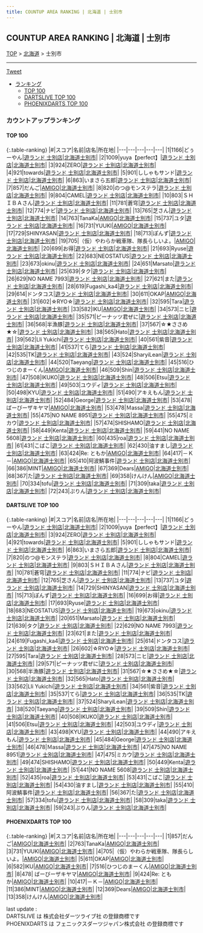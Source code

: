 ```yaml
---
title: COUNTUP AREA RANKING | 北海道 | 士別市
---
```

## COUNTUP AREA RANKING | 北海道 | 士別市

[TOP](/darts/rank/) > [北海道](/darts/rank/北海道/) > 士別市

___

<a href="https://twitter.com/share?ref_src=twsrc%5Etfw" data-text="COUNTUP AREA RANKING | 北海道士別市" class="twitter-share-button" data-hashtags="DARTSLIVE,PHOENIXDARTS,darts,ダーツ" data-show-count="false">Tweet</a>

* [ランキング](#カウントアップランキング)
    * [TOP 100](#top-100)
    * [DARTSLIVE TOP 100](#dartslive-top-100)
    * [PHOENIXDARTS TOP 100](#phoenixdarts-top-100)

### カウントアップランキング

#### TOP 100



{:.table-ranking}
|#|スコア|名前|店名|所在地|
|---|---|---|---|---|
|1|1166|<span class="rank-name-dl">どぅーやん</span>|<a href="https://search.dartslive.com/jp/shop/9c4f2c74adcce9d70d9b047a20a7ba1e">遊ランド 士別店</a>|<a href="/darts/rank/北海道/士別市">北海道士別市</a>|
|2|1009|<span class="rank-name-dl">yuya【perfect】</span>|<a href="https://search.dartslive.com/jp/shop/9c4f2c74adcce9d70d9b047a20a7ba1e">遊ランド 士別店</a>|<a href="/darts/rank/北海道/士別市">北海道士別市</a>|
|3|924|<span class="rank-name-dl">ZERO</span>|<a href="https://search.dartslive.com/jp/shop/9c4f2c74adcce9d70d9b047a20a7ba1e">遊ランド 士別店</a>|<a href="/darts/rank/北海道/士別市">北海道士別市</a>|
|4|921|<span class="rank-name-dl">towards</span>|<a href="https://search.dartslive.com/jp/shop/9c4f2c74adcce9d70d9b047a20a7ba1e">遊ランド 士別店</a>|<a href="/darts/rank/北海道/士別市">北海道士別市</a>|
|5|901|<span class="rank-name-dl">ししゃもサンド</span>|<a href="https://search.dartslive.com/jp/shop/9c4f2c74adcce9d70d9b047a20a7ba1e">遊ランド 士別店</a>|<a href="/darts/rank/北海道/士別市">北海道士別市</a>|
|6|863|<span class="rank-name-dl">いまさら五郎</span>|<a href="https://search.dartslive.com/jp/shop/9c4f2c74adcce9d70d9b047a20a7ba1e">遊ランド 士別店</a>|<a href="/darts/rank/北海道/士別市">北海道士別市</a>|
|7|857|<span class="rank-name-pd">だんご</span>|<a href="https://vs.phoenixdarts.com/jp/shop/shopDetailInfo/s_10404?s_seq=10404">AMIGO</a>|<a href="/darts/rank/北海道/士別市">北海道士別市</a>|
|8|820|<span class="rank-name-dl">のつ@モンステラ</span>|<a href="https://search.dartslive.com/jp/shop/9c4f2c74adcce9d70d9b047a20a7ba1e">遊ランド 士別店</a>|<a href="/darts/rank/北海道/士別市">北海道士別市</a>|
|9|804|<span class="rank-name-dl">CAMEL</span>|<a href="https://search.dartslive.com/jp/shop/9c4f2c74adcce9d70d9b047a20a7ba1e">遊ランド 士別店</a>|<a href="/darts/rank/北海道/士別市">北海道士別市</a>|
|10|803|<span class="rank-name-dl">ＳＨＩＢＡさん</span>|<a href="https://search.dartslive.com/jp/shop/9c4f2c74adcce9d70d9b047a20a7ba1e">遊ランド 士別店</a>|<a href="/darts/rank/北海道/士別市">北海道士別市</a>|
|11|781|<span class="rank-name-dl">蒼穹</span>|<a href="https://search.dartslive.com/jp/shop/9c4f2c74adcce9d70d9b047a20a7ba1e">遊ランド 士別店</a>|<a href="/darts/rank/北海道/士別市">北海道士別市</a>|
|12|774|<span class="rank-name-dl">ナビ</span>|<a href="https://search.dartslive.com/jp/shop/9c4f2c74adcce9d70d9b047a20a7ba1e">遊ランド 士別店</a>|<a href="/darts/rank/北海道/士別市">北海道士別市</a>|
|13|765|<span class="rank-name-dl">芝さん</span>|<a href="https://search.dartslive.com/jp/shop/9c4f2c74adcce9d70d9b047a20a7ba1e">遊ランド 士別店</a>|<a href="/darts/rank/北海道/士別市">北海道士別市</a>|
|14|763|<span class="rank-name-pd">TanaKa</span>|<a href="https://vs.phoenixdarts.com/jp/shop/shopDetailInfo/s_10404?s_seq=10404">AMIGO</a>|<a href="/darts/rank/北海道/士別市">北海道士別市</a>|
|15|737|<span class="rank-name-dl">ユタ</span>|<a href="https://search.dartslive.com/jp/shop/9c4f2c74adcce9d70d9b047a20a7ba1e">遊ランド 士別店</a>|<a href="/darts/rank/北海道/士別市">北海道士別市</a>|
|16|731|<span class="rank-name-pd">YUUKI</span>|<a href="https://vs.phoenixdarts.com/jp/shop/shopDetailInfo/s_10404?s_seq=10404">AMIGO</a>|<a href="/darts/rank/北海道/士別市">北海道士別市</a>|
|17|729|<span class="rank-name-dl">SHINYASAN</span>|<a href="https://search.dartslive.com/jp/shop/9c4f2c74adcce9d70d9b047a20a7ba1e">遊ランド 士別店</a>|<a href="/darts/rank/北海道/士別市">北海道士別市</a>|
|18|713|<span class="rank-name-dl">ぽんず</span>|<a href="https://search.dartslive.com/jp/shop/9c4f2c74adcce9d70d9b047a20a7ba1e">遊ランド 士別店</a>|<a href="/darts/rank/北海道/士別市">北海道士別市</a>|
|19|705|<span class="rank-name-pd">（仮）やわらか戦車隊、隊長らしいよ。</span>|<a href="https://vs.phoenixdarts.com/jp/shop/shopDetailInfo/s_10404?s_seq=10404">AMIGO</a>|<a href="/darts/rank/北海道/士別市">北海道士別市</a>|
|20|699|<span class="rank-name-dl">お得</span>|<a href="https://search.dartslive.com/jp/shop/9c4f2c74adcce9d70d9b047a20a7ba1e">遊ランド 士別店</a>|<a href="/darts/rank/北海道/士別市">北海道士別市</a>|
|21|693|<span class="rank-name-dl">Ryuse</span>|<a href="https://search.dartslive.com/jp/shop/9c4f2c74adcce9d70d9b047a20a7ba1e">遊ランド 士別店</a>|<a href="/darts/rank/北海道/士別市">北海道士別市</a>|
|22|683|<span class="rank-name-dl">NEOSTATUS</span>|<a href="https://search.dartslive.com/jp/shop/9c4f2c74adcce9d70d9b047a20a7ba1e">遊ランド 士別店</a>|<a href="/darts/rank/北海道/士別市">北海道士別市</a>|
|23|673|<span class="rank-name-dl">okinu</span>|<a href="https://search.dartslive.com/jp/shop/9c4f2c74adcce9d70d9b047a20a7ba1e">遊ランド 士別店</a>|<a href="/darts/rank/北海道/士別市">北海道士別市</a>|
|24|651|<span class="rank-name-dl">Marsato</span>|<a href="https://search.dartslive.com/jp/shop/9c4f2c74adcce9d70d9b047a20a7ba1e">遊ランド 士別店</a>|<a href="/darts/rank/北海道/士別市">北海道士別市</a>|
|25|639|<span class="rank-name-dl">タク</span>|<a href="https://search.dartslive.com/jp/shop/9c4f2c74adcce9d70d9b047a20a7ba1e">遊ランド 士別店</a>|<a href="/darts/rank/北海道/士別市">北海道士別市</a>|
|26|629|<span class="rank-name-dl">NO NAME 7993</span>|<a href="https://search.dartslive.com/jp/shop/9c4f2c74adcce9d70d9b047a20a7ba1e">遊ランド 士別店</a>|<a href="/darts/rank/北海道/士別市">北海道士別市</a>|
|27|621|<span class="rank-name-dl">また</span>|<a href="https://search.dartslive.com/jp/shop/9c4f2c74adcce9d70d9b047a20a7ba1e">遊ランド 士別店</a>|<a href="/darts/rank/北海道/士別市">北海道士別市</a>|
|28|619|<span class="rank-name-dl">Fugashi_ka4</span>|<a href="https://search.dartslive.com/jp/shop/9c4f2c74adcce9d70d9b047a20a7ba1e">遊ランド 士別店</a>|<a href="/darts/rank/北海道/士別市">北海道士別市</a>|
|29|614|<span class="rank-name-dl">ドンタコス</span>|<a href="https://search.dartslive.com/jp/shop/9c4f2c74adcce9d70d9b047a20a7ba1e">遊ランド 士別店</a>|<a href="/darts/rank/北海道/士別市">北海道士別市</a>|
|30|611|<span class="rank-name-pd">OKAP</span>|<a href="https://vs.phoenixdarts.com/jp/shop/shopDetailInfo/s_10404?s_seq=10404">AMIGO</a>|<a href="/darts/rank/北海道/士別市">北海道士別市</a>|
|31|602|<span class="rank-name-dl">☆RYO☆</span>|<a href="https://search.dartslive.com/jp/shop/9c4f2c74adcce9d70d9b047a20a7ba1e">遊ランド 士別店</a>|<a href="/darts/rank/北海道/士別市">北海道士別市</a>|
|32|595|<span class="rank-name-dl">Tara</span>|<a href="https://search.dartslive.com/jp/shop/9c4f2c74adcce9d70d9b047a20a7ba1e">遊ランド 士別店</a>|<a href="/darts/rank/北海道/士別市">北海道士別市</a>|
|33|582|<span class="rank-name-pd">IKU</span>|<a href="https://vs.phoenixdarts.com/jp/shop/shopDetailInfo/s_10404?s_seq=10404">AMIGO</a>|<a href="/darts/rank/北海道/士別市">北海道士別市</a>|
|34|573|<span class="rank-name-dl">ニヒ</span>|<a href="https://search.dartslive.com/jp/shop/9c4f2c74adcce9d70d9b047a20a7ba1e">遊ランド 士別店</a>|<a href="/darts/rank/北海道/士別市">北海道士別市</a>|
|35|571|<span class="rank-name-dl">ピーナッツ君ぜに</span>|<a href="https://search.dartslive.com/jp/shop/9c4f2c74adcce9d70d9b047a20a7ba1e">遊ランド 士別店</a>|<a href="/darts/rank/北海道/士別市">北海道士別市</a>|
|36|568|<span class="rank-name-dl">半漁豚</span>|<a href="https://search.dartslive.com/jp/shop/9c4f2c74adcce9d70d9b047a20a7ba1e">遊ランド 士別店</a>|<a href="/darts/rank/北海道/士別市">北海道士別市</a>|
|37|567|<span class="rank-name-dl">☆★ささめ★☆</span>|<a href="https://search.dartslive.com/jp/shop/9c4f2c74adcce9d70d9b047a20a7ba1e">遊ランド 士別店</a>|<a href="/darts/rank/北海道/士別市">北海道士別市</a>|
|38|565|<span class="rank-name-dl">Hato</span>|<a href="https://search.dartslive.com/jp/shop/9c4f2c74adcce9d70d9b047a20a7ba1e">遊ランド 士別店</a>|<a href="/darts/rank/北海道/士別市">北海道士別市</a>|
|39|562|<span class="rank-name-dl">Lli Yukichi</span>|<a href="https://search.dartslive.com/jp/shop/9c4f2c74adcce9d70d9b047a20a7ba1e">遊ランド 士別店</a>|<a href="/darts/rank/北海道/士別市">北海道士別市</a>|
|40|561|<span class="rank-name-dl">紫音</span>|<a href="https://search.dartslive.com/jp/shop/9c4f2c74adcce9d70d9b047a20a7ba1e">遊ランド 士別店</a>|<a href="/darts/rank/北海道/士別市">北海道士別市</a>|
|41|537|<span class="rank-name-dl">てら</span>|<a href="https://search.dartslive.com/jp/shop/9c4f2c74adcce9d70d9b047a20a7ba1e">遊ランド 士別店</a>|<a href="/darts/rank/北海道/士別市">北海道士別市</a>|
|42|535|<span class="rank-name-dl">TK</span>|<a href="https://search.dartslive.com/jp/shop/9c4f2c74adcce9d70d9b047a20a7ba1e">遊ランド 士別店</a>|<a href="/darts/rank/北海道/士別市">北海道士別市</a>|
|43|524|<span class="rank-name-dl">SharyiLean</span>|<a href="https://search.dartslive.com/jp/shop/9c4f2c74adcce9d70d9b047a20a7ba1e">遊ランド 士別店</a>|<a href="/darts/rank/北海道/士別市">北海道士別市</a>|
|44|520|<span class="rank-name-dl">Taeyang</span>|<a href="https://search.dartslive.com/jp/shop/9c4f2c74adcce9d70d9b047a20a7ba1e">遊ランド 士別店</a>|<a href="/darts/rank/北海道/士別市">北海道士別市</a>|
|45|516|<span class="rank-name-pd">ひつじのまーくん</span>|<a href="https://vs.phoenixdarts.com/jp/shop/shopDetailInfo/s_10404?s_seq=10404">AMIGO</a>|<a href="/darts/rank/北海道/士別市">北海道士別市</a>|
|46|509|<span class="rank-name-dl">Shin</span>|<a href="https://search.dartslive.com/jp/shop/9c4f2c74adcce9d70d9b047a20a7ba1e">遊ランド 士別店</a>|<a href="/darts/rank/北海道/士別市">北海道士別市</a>|
|47|508|<span class="rank-name-dl">IKUKO</span>|<a href="https://search.dartslive.com/jp/shop/9c4f2c74adcce9d70d9b047a20a7ba1e">遊ランド 士別店</a>|<a href="/darts/rank/北海道/士別市">北海道士別市</a>|
|48|506|<span class="rank-name-dl">Etsu</span>|<a href="https://search.dartslive.com/jp/shop/9c4f2c74adcce9d70d9b047a20a7ba1e">遊ランド 士別店</a>|<a href="/darts/rank/北海道/士別市">北海道士別市</a>|
|49|503|<span class="rank-name-dl">ユウディ</span>|<a href="https://search.dartslive.com/jp/shop/9c4f2c74adcce9d70d9b047a20a7ba1e">遊ランド 士別店</a>|<a href="/darts/rank/北海道/士別市">北海道士別市</a>|
|50|498|<span class="rank-name-dl">KYU</span>|<a href="https://search.dartslive.com/jp/shop/9c4f2c74adcce9d70d9b047a20a7ba1e">遊ランド 士別店</a>|<a href="/darts/rank/北海道/士別市">北海道士別市</a>|
|51|490|<span class="rank-name-dl">アキえもん</span>|<a href="https://search.dartslive.com/jp/shop/9c4f2c74adcce9d70d9b047a20a7ba1e">遊ランド 士別店</a>|<a href="/darts/rank/北海道/士別市">北海道士別市</a>|
|52|484|<span class="rank-name-dl">George</span>|<a href="https://search.dartslive.com/jp/shop/9c4f2c74adcce9d70d9b047a20a7ba1e">遊ランド 士別店</a>|<a href="/darts/rank/北海道/士別市">北海道士別市</a>|
|53|478|<span class="rank-name-pd"> ばーびーザキヤマ</span>|<a href="https://vs.phoenixdarts.com/jp/shop/shopDetailInfo/s_10404?s_seq=10404">AMIGO</a>|<a href="/darts/rank/北海道/士別市">北海道士別市</a>|
|53|478|<span class="rank-name-dl">Ｍassa</span>|<a href="https://search.dartslive.com/jp/shop/9c4f2c74adcce9d70d9b047a20a7ba1e">遊ランド 士別店</a>|<a href="/darts/rank/北海道/士別市">北海道士別市</a>|
|55|475|<span class="rank-name-dl">NO NAME 8951</span>|<a href="https://search.dartslive.com/jp/shop/9c4f2c74adcce9d70d9b047a20a7ba1e">遊ランド 士別店</a>|<a href="/darts/rank/北海道/士別市">北海道士別市</a>|
|55|475|<span class="rank-name-dl">ミカウ</span>|<a href="https://search.dartslive.com/jp/shop/9c4f2c74adcce9d70d9b047a20a7ba1e">遊ランド 士別店</a>|<a href="/darts/rank/北海道/士別市">北海道士別市</a>|
|57|474|<span class="rank-name-dl">SHISHAMO</span>|<a href="https://search.dartslive.com/jp/shop/9c4f2c74adcce9d70d9b047a20a7ba1e">遊ランド 士別店</a>|<a href="/darts/rank/北海道/士別市">北海道士別市</a>|
|58|449|<span class="rank-name-dl">Kenta</span>|<a href="https://search.dartslive.com/jp/shop/9c4f2c74adcce9d70d9b047a20a7ba1e">遊ランド 士別店</a>|<a href="/darts/rank/北海道/士別市">北海道士別市</a>|
|59|441|<span class="rank-name-dl">NO NAME 5608</span>|<a href="https://search.dartslive.com/jp/shop/9c4f2c74adcce9d70d9b047a20a7ba1e">遊ランド 士別店</a>|<a href="/darts/rank/北海道/士別市">北海道士別市</a>|
|60|435|<span class="rank-name-dl">roa</span>|<a href="https://search.dartslive.com/jp/shop/9c4f2c74adcce9d70d9b047a20a7ba1e">遊ランド 士別店</a>|<a href="/darts/rank/北海道/士別市">北海道士別市</a>|
|61|431|<span class="rank-name-dl">こばこ</span>|<a href="https://search.dartslive.com/jp/shop/9c4f2c74adcce9d70d9b047a20a7ba1e">遊ランド 士別店</a>|<a href="/darts/rank/北海道/士別市">北海道士別市</a>|
|62|430|<span class="rank-name-dl">油すまし</span>|<a href="https://search.dartslive.com/jp/shop/9c4f2c74adcce9d70d9b047a20a7ba1e">遊ランド 士別店</a>|<a href="/darts/rank/北海道/士別市">北海道士別市</a>|
|63|424|<span class="rank-name-pd">Re: ともか</span>|<a href="https://vs.phoenixdarts.com/jp/shop/shopDetailInfo/s_10404?s_seq=10404">AMIGO</a>|<a href="/darts/rank/北海道/士別市">北海道士別市</a>|
|64|417|<span class="rank-name-pd">－Ｋ－</span>|<a href="https://vs.phoenixdarts.com/jp/shop/shopDetailInfo/s_10404?s_seq=10404">AMIGO</a>|<a href="/darts/rank/北海道/士別市">北海道士別市</a>|
|65|410|<span class="rank-name-dl">阿波鯖事件</span>|<a href="https://search.dartslive.com/jp/shop/9c4f2c74adcce9d70d9b047a20a7ba1e">遊ランド 士別店</a>|<a href="/darts/rank/北海道/士別市">北海道士別市</a>|
|66|386|<span class="rank-name-pd">MINT</span>|<a href="https://vs.phoenixdarts.com/jp/shop/shopDetailInfo/s_10404?s_seq=10404">AMIGO</a>|<a href="/darts/rank/北海道/士別市">北海道士別市</a>|
|67|369|<span class="rank-name-pd">Dears</span>|<a href="https://vs.phoenixdarts.com/jp/shop/shopDetailInfo/s_10404?s_seq=10404">AMIGO</a>|<a href="/darts/rank/北海道/士別市">北海道士別市</a>|
|68|367|<span class="rank-name-dl">た</span>|<a href="https://search.dartslive.com/jp/shop/9c4f2c74adcce9d70d9b047a20a7ba1e">遊ランド 士別店</a>|<a href="/darts/rank/北海道/士別市">北海道士別市</a>|
|69|358|<span class="rank-name-pd">けんけん</span>|<a href="https://vs.phoenixdarts.com/jp/shop/shopDetailInfo/s_10404?s_seq=10404">AMIGO</a>|<a href="/darts/rank/北海道/士別市">北海道士別市</a>|
|70|334|<span class="rank-name-dl">tofu</span>|<a href="https://search.dartslive.com/jp/shop/9c4f2c74adcce9d70d9b047a20a7ba1e">遊ランド 士別店</a>|<a href="/darts/rank/北海道/士別市">北海道士別市</a>|
|71|309|<span class="rank-name-dl">taka</span>|<a href="https://search.dartslive.com/jp/shop/9c4f2c74adcce9d70d9b047a20a7ba1e">遊ランド 士別店</a>|<a href="/darts/rank/北海道/士別市">北海道士別市</a>|
|72|243|<span class="rank-name-dl">ぷりん</span>|<a href="https://search.dartslive.com/jp/shop/9c4f2c74adcce9d70d9b047a20a7ba1e">遊ランド 士別店</a>|<a href="/darts/rank/北海道/士別市">北海道士別市</a>|


#### DARTSLIVE TOP 100



{:.table-ranking}
|#|スコア|名前|店名|所在地|
|---|---|---|---|---|
|1|1166|<span class="rank-name-dl">どぅーやん</span>|<a href="https://search.dartslive.com/jp/shop/9c4f2c74adcce9d70d9b047a20a7ba1e">遊ランド 士別店</a>|<a href="/darts/rank/北海道/士別市">北海道士別市</a>|
|2|1009|<span class="rank-name-dl">yuya【perfect】</span>|<a href="https://search.dartslive.com/jp/shop/9c4f2c74adcce9d70d9b047a20a7ba1e">遊ランド 士別店</a>|<a href="/darts/rank/北海道/士別市">北海道士別市</a>|
|3|924|<span class="rank-name-dl">ZERO</span>|<a href="https://search.dartslive.com/jp/shop/9c4f2c74adcce9d70d9b047a20a7ba1e">遊ランド 士別店</a>|<a href="/darts/rank/北海道/士別市">北海道士別市</a>|
|4|921|<span class="rank-name-dl">towards</span>|<a href="https://search.dartslive.com/jp/shop/9c4f2c74adcce9d70d9b047a20a7ba1e">遊ランド 士別店</a>|<a href="/darts/rank/北海道/士別市">北海道士別市</a>|
|5|901|<span class="rank-name-dl">ししゃもサンド</span>|<a href="https://search.dartslive.com/jp/shop/9c4f2c74adcce9d70d9b047a20a7ba1e">遊ランド 士別店</a>|<a href="/darts/rank/北海道/士別市">北海道士別市</a>|
|6|863|<span class="rank-name-dl">いまさら五郎</span>|<a href="https://search.dartslive.com/jp/shop/9c4f2c74adcce9d70d9b047a20a7ba1e">遊ランド 士別店</a>|<a href="/darts/rank/北海道/士別市">北海道士別市</a>|
|7|820|<span class="rank-name-dl">のつ@モンステラ</span>|<a href="https://search.dartslive.com/jp/shop/9c4f2c74adcce9d70d9b047a20a7ba1e">遊ランド 士別店</a>|<a href="/darts/rank/北海道/士別市">北海道士別市</a>|
|8|804|<span class="rank-name-dl">CAMEL</span>|<a href="https://search.dartslive.com/jp/shop/9c4f2c74adcce9d70d9b047a20a7ba1e">遊ランド 士別店</a>|<a href="/darts/rank/北海道/士別市">北海道士別市</a>|
|9|803|<span class="rank-name-dl">ＳＨＩＢＡさん</span>|<a href="https://search.dartslive.com/jp/shop/9c4f2c74adcce9d70d9b047a20a7ba1e">遊ランド 士別店</a>|<a href="/darts/rank/北海道/士別市">北海道士別市</a>|
|10|781|<span class="rank-name-dl">蒼穹</span>|<a href="https://search.dartslive.com/jp/shop/9c4f2c74adcce9d70d9b047a20a7ba1e">遊ランド 士別店</a>|<a href="/darts/rank/北海道/士別市">北海道士別市</a>|
|11|774|<span class="rank-name-dl">ナビ</span>|<a href="https://search.dartslive.com/jp/shop/9c4f2c74adcce9d70d9b047a20a7ba1e">遊ランド 士別店</a>|<a href="/darts/rank/北海道/士別市">北海道士別市</a>|
|12|765|<span class="rank-name-dl">芝さん</span>|<a href="https://search.dartslive.com/jp/shop/9c4f2c74adcce9d70d9b047a20a7ba1e">遊ランド 士別店</a>|<a href="/darts/rank/北海道/士別市">北海道士別市</a>|
|13|737|<span class="rank-name-dl">ユタ</span>|<a href="https://search.dartslive.com/jp/shop/9c4f2c74adcce9d70d9b047a20a7ba1e">遊ランド 士別店</a>|<a href="/darts/rank/北海道/士別市">北海道士別市</a>|
|14|729|<span class="rank-name-dl">SHINYASAN</span>|<a href="https://search.dartslive.com/jp/shop/9c4f2c74adcce9d70d9b047a20a7ba1e">遊ランド 士別店</a>|<a href="/darts/rank/北海道/士別市">北海道士別市</a>|
|15|713|<span class="rank-name-dl">ぽんず</span>|<a href="https://search.dartslive.com/jp/shop/9c4f2c74adcce9d70d9b047a20a7ba1e">遊ランド 士別店</a>|<a href="/darts/rank/北海道/士別市">北海道士別市</a>|
|16|699|<span class="rank-name-dl">お得</span>|<a href="https://search.dartslive.com/jp/shop/9c4f2c74adcce9d70d9b047a20a7ba1e">遊ランド 士別店</a>|<a href="/darts/rank/北海道/士別市">北海道士別市</a>|
|17|693|<span class="rank-name-dl">Ryuse</span>|<a href="https://search.dartslive.com/jp/shop/9c4f2c74adcce9d70d9b047a20a7ba1e">遊ランド 士別店</a>|<a href="/darts/rank/北海道/士別市">北海道士別市</a>|
|18|683|<span class="rank-name-dl">NEOSTATUS</span>|<a href="https://search.dartslive.com/jp/shop/9c4f2c74adcce9d70d9b047a20a7ba1e">遊ランド 士別店</a>|<a href="/darts/rank/北海道/士別市">北海道士別市</a>|
|19|673|<span class="rank-name-dl">okinu</span>|<a href="https://search.dartslive.com/jp/shop/9c4f2c74adcce9d70d9b047a20a7ba1e">遊ランド 士別店</a>|<a href="/darts/rank/北海道/士別市">北海道士別市</a>|
|20|651|<span class="rank-name-dl">Marsato</span>|<a href="https://search.dartslive.com/jp/shop/9c4f2c74adcce9d70d9b047a20a7ba1e">遊ランド 士別店</a>|<a href="/darts/rank/北海道/士別市">北海道士別市</a>|
|21|639|<span class="rank-name-dl">タク</span>|<a href="https://search.dartslive.com/jp/shop/9c4f2c74adcce9d70d9b047a20a7ba1e">遊ランド 士別店</a>|<a href="/darts/rank/北海道/士別市">北海道士別市</a>|
|22|629|<span class="rank-name-dl">NO NAME 7993</span>|<a href="https://search.dartslive.com/jp/shop/9c4f2c74adcce9d70d9b047a20a7ba1e">遊ランド 士別店</a>|<a href="/darts/rank/北海道/士別市">北海道士別市</a>|
|23|621|<span class="rank-name-dl">また</span>|<a href="https://search.dartslive.com/jp/shop/9c4f2c74adcce9d70d9b047a20a7ba1e">遊ランド 士別店</a>|<a href="/darts/rank/北海道/士別市">北海道士別市</a>|
|24|619|<span class="rank-name-dl">Fugashi_ka4</span>|<a href="https://search.dartslive.com/jp/shop/9c4f2c74adcce9d70d9b047a20a7ba1e">遊ランド 士別店</a>|<a href="/darts/rank/北海道/士別市">北海道士別市</a>|
|25|614|<span class="rank-name-dl">ドンタコス</span>|<a href="https://search.dartslive.com/jp/shop/9c4f2c74adcce9d70d9b047a20a7ba1e">遊ランド 士別店</a>|<a href="/darts/rank/北海道/士別市">北海道士別市</a>|
|26|602|<span class="rank-name-dl">☆RYO☆</span>|<a href="https://search.dartslive.com/jp/shop/9c4f2c74adcce9d70d9b047a20a7ba1e">遊ランド 士別店</a>|<a href="/darts/rank/北海道/士別市">北海道士別市</a>|
|27|595|<span class="rank-name-dl">Tara</span>|<a href="https://search.dartslive.com/jp/shop/9c4f2c74adcce9d70d9b047a20a7ba1e">遊ランド 士別店</a>|<a href="/darts/rank/北海道/士別市">北海道士別市</a>|
|28|573|<span class="rank-name-dl">ニヒ</span>|<a href="https://search.dartslive.com/jp/shop/9c4f2c74adcce9d70d9b047a20a7ba1e">遊ランド 士別店</a>|<a href="/darts/rank/北海道/士別市">北海道士別市</a>|
|29|571|<span class="rank-name-dl">ピーナッツ君ぜに</span>|<a href="https://search.dartslive.com/jp/shop/9c4f2c74adcce9d70d9b047a20a7ba1e">遊ランド 士別店</a>|<a href="/darts/rank/北海道/士別市">北海道士別市</a>|
|30|568|<span class="rank-name-dl">半漁豚</span>|<a href="https://search.dartslive.com/jp/shop/9c4f2c74adcce9d70d9b047a20a7ba1e">遊ランド 士別店</a>|<a href="/darts/rank/北海道/士別市">北海道士別市</a>|
|31|567|<span class="rank-name-dl">☆★ささめ★☆</span>|<a href="https://search.dartslive.com/jp/shop/9c4f2c74adcce9d70d9b047a20a7ba1e">遊ランド 士別店</a>|<a href="/darts/rank/北海道/士別市">北海道士別市</a>|
|32|565|<span class="rank-name-dl">Hato</span>|<a href="https://search.dartslive.com/jp/shop/9c4f2c74adcce9d70d9b047a20a7ba1e">遊ランド 士別店</a>|<a href="/darts/rank/北海道/士別市">北海道士別市</a>|
|33|562|<span class="rank-name-dl">Lli Yukichi</span>|<a href="https://search.dartslive.com/jp/shop/9c4f2c74adcce9d70d9b047a20a7ba1e">遊ランド 士別店</a>|<a href="/darts/rank/北海道/士別市">北海道士別市</a>|
|34|561|<span class="rank-name-dl">紫音</span>|<a href="https://search.dartslive.com/jp/shop/9c4f2c74adcce9d70d9b047a20a7ba1e">遊ランド 士別店</a>|<a href="/darts/rank/北海道/士別市">北海道士別市</a>|
|35|537|<span class="rank-name-dl">てら</span>|<a href="https://search.dartslive.com/jp/shop/9c4f2c74adcce9d70d9b047a20a7ba1e">遊ランド 士別店</a>|<a href="/darts/rank/北海道/士別市">北海道士別市</a>|
|36|535|<span class="rank-name-dl">TK</span>|<a href="https://search.dartslive.com/jp/shop/9c4f2c74adcce9d70d9b047a20a7ba1e">遊ランド 士別店</a>|<a href="/darts/rank/北海道/士別市">北海道士別市</a>|
|37|524|<span class="rank-name-dl">SharyiLean</span>|<a href="https://search.dartslive.com/jp/shop/9c4f2c74adcce9d70d9b047a20a7ba1e">遊ランド 士別店</a>|<a href="/darts/rank/北海道/士別市">北海道士別市</a>|
|38|520|<span class="rank-name-dl">Taeyang</span>|<a href="https://search.dartslive.com/jp/shop/9c4f2c74adcce9d70d9b047a20a7ba1e">遊ランド 士別店</a>|<a href="/darts/rank/北海道/士別市">北海道士別市</a>|
|39|509|<span class="rank-name-dl">Shin</span>|<a href="https://search.dartslive.com/jp/shop/9c4f2c74adcce9d70d9b047a20a7ba1e">遊ランド 士別店</a>|<a href="/darts/rank/北海道/士別市">北海道士別市</a>|
|40|508|<span class="rank-name-dl">IKUKO</span>|<a href="https://search.dartslive.com/jp/shop/9c4f2c74adcce9d70d9b047a20a7ba1e">遊ランド 士別店</a>|<a href="/darts/rank/北海道/士別市">北海道士別市</a>|
|41|506|<span class="rank-name-dl">Etsu</span>|<a href="https://search.dartslive.com/jp/shop/9c4f2c74adcce9d70d9b047a20a7ba1e">遊ランド 士別店</a>|<a href="/darts/rank/北海道/士別市">北海道士別市</a>|
|42|503|<span class="rank-name-dl">ユウディ</span>|<a href="https://search.dartslive.com/jp/shop/9c4f2c74adcce9d70d9b047a20a7ba1e">遊ランド 士別店</a>|<a href="/darts/rank/北海道/士別市">北海道士別市</a>|
|43|498|<span class="rank-name-dl">KYU</span>|<a href="https://search.dartslive.com/jp/shop/9c4f2c74adcce9d70d9b047a20a7ba1e">遊ランド 士別店</a>|<a href="/darts/rank/北海道/士別市">北海道士別市</a>|
|44|490|<span class="rank-name-dl">アキえもん</span>|<a href="https://search.dartslive.com/jp/shop/9c4f2c74adcce9d70d9b047a20a7ba1e">遊ランド 士別店</a>|<a href="/darts/rank/北海道/士別市">北海道士別市</a>|
|45|484|<span class="rank-name-dl">George</span>|<a href="https://search.dartslive.com/jp/shop/9c4f2c74adcce9d70d9b047a20a7ba1e">遊ランド 士別店</a>|<a href="/darts/rank/北海道/士別市">北海道士別市</a>|
|46|478|<span class="rank-name-dl">Ｍassa</span>|<a href="https://search.dartslive.com/jp/shop/9c4f2c74adcce9d70d9b047a20a7ba1e">遊ランド 士別店</a>|<a href="/darts/rank/北海道/士別市">北海道士別市</a>|
|47|475|<span class="rank-name-dl">NO NAME 8951</span>|<a href="https://search.dartslive.com/jp/shop/9c4f2c74adcce9d70d9b047a20a7ba1e">遊ランド 士別店</a>|<a href="/darts/rank/北海道/士別市">北海道士別市</a>|
|47|475|<span class="rank-name-dl">ミカウ</span>|<a href="https://search.dartslive.com/jp/shop/9c4f2c74adcce9d70d9b047a20a7ba1e">遊ランド 士別店</a>|<a href="/darts/rank/北海道/士別市">北海道士別市</a>|
|49|474|<span class="rank-name-dl">SHISHAMO</span>|<a href="https://search.dartslive.com/jp/shop/9c4f2c74adcce9d70d9b047a20a7ba1e">遊ランド 士別店</a>|<a href="/darts/rank/北海道/士別市">北海道士別市</a>|
|50|449|<span class="rank-name-dl">Kenta</span>|<a href="https://search.dartslive.com/jp/shop/9c4f2c74adcce9d70d9b047a20a7ba1e">遊ランド 士別店</a>|<a href="/darts/rank/北海道/士別市">北海道士別市</a>|
|51|441|<span class="rank-name-dl">NO NAME 5608</span>|<a href="https://search.dartslive.com/jp/shop/9c4f2c74adcce9d70d9b047a20a7ba1e">遊ランド 士別店</a>|<a href="/darts/rank/北海道/士別市">北海道士別市</a>|
|52|435|<span class="rank-name-dl">roa</span>|<a href="https://search.dartslive.com/jp/shop/9c4f2c74adcce9d70d9b047a20a7ba1e">遊ランド 士別店</a>|<a href="/darts/rank/北海道/士別市">北海道士別市</a>|
|53|431|<span class="rank-name-dl">こばこ</span>|<a href="https://search.dartslive.com/jp/shop/9c4f2c74adcce9d70d9b047a20a7ba1e">遊ランド 士別店</a>|<a href="/darts/rank/北海道/士別市">北海道士別市</a>|
|54|430|<span class="rank-name-dl">油すまし</span>|<a href="https://search.dartslive.com/jp/shop/9c4f2c74adcce9d70d9b047a20a7ba1e">遊ランド 士別店</a>|<a href="/darts/rank/北海道/士別市">北海道士別市</a>|
|55|410|<span class="rank-name-dl">阿波鯖事件</span>|<a href="https://search.dartslive.com/jp/shop/9c4f2c74adcce9d70d9b047a20a7ba1e">遊ランド 士別店</a>|<a href="/darts/rank/北海道/士別市">北海道士別市</a>|
|56|367|<span class="rank-name-dl">た</span>|<a href="https://search.dartslive.com/jp/shop/9c4f2c74adcce9d70d9b047a20a7ba1e">遊ランド 士別店</a>|<a href="/darts/rank/北海道/士別市">北海道士別市</a>|
|57|334|<span class="rank-name-dl">tofu</span>|<a href="https://search.dartslive.com/jp/shop/9c4f2c74adcce9d70d9b047a20a7ba1e">遊ランド 士別店</a>|<a href="/darts/rank/北海道/士別市">北海道士別市</a>|
|58|309|<span class="rank-name-dl">taka</span>|<a href="https://search.dartslive.com/jp/shop/9c4f2c74adcce9d70d9b047a20a7ba1e">遊ランド 士別店</a>|<a href="/darts/rank/北海道/士別市">北海道士別市</a>|
|59|243|<span class="rank-name-dl">ぷりん</span>|<a href="https://search.dartslive.com/jp/shop/9c4f2c74adcce9d70d9b047a20a7ba1e">遊ランド 士別店</a>|<a href="/darts/rank/北海道/士別市">北海道士別市</a>|


#### PHOENIXDARTS TOP 100



{:.table-ranking}
|#|スコア|名前|店名|所在地|
|---|---|---|---|---|
|1|857|<span class="rank-name-pd">だんご</span>|<a href="https://vs.phoenixdarts.com/jp/shop/shopDetailInfo/s_10404?s_seq=10404">AMIGO</a>|<a href="/darts/rank/北海道/士別市">北海道士別市</a>|
|2|763|<span class="rank-name-pd">TanaKa</span>|<a href="https://vs.phoenixdarts.com/jp/shop/shopDetailInfo/s_10404?s_seq=10404">AMIGO</a>|<a href="/darts/rank/北海道/士別市">北海道士別市</a>|
|3|731|<span class="rank-name-pd">YUUKI</span>|<a href="https://vs.phoenixdarts.com/jp/shop/shopDetailInfo/s_10404?s_seq=10404">AMIGO</a>|<a href="/darts/rank/北海道/士別市">北海道士別市</a>|
|4|705|<span class="rank-name-pd">（仮）やわらか戦車隊、隊長らしいよ。</span>|<a href="https://vs.phoenixdarts.com/jp/shop/shopDetailInfo/s_10404?s_seq=10404">AMIGO</a>|<a href="/darts/rank/北海道/士別市">北海道士別市</a>|
|5|611|<span class="rank-name-pd">OKAP</span>|<a href="https://vs.phoenixdarts.com/jp/shop/shopDetailInfo/s_10404?s_seq=10404">AMIGO</a>|<a href="/darts/rank/北海道/士別市">北海道士別市</a>|
|6|582|<span class="rank-name-pd">IKU</span>|<a href="https://vs.phoenixdarts.com/jp/shop/shopDetailInfo/s_10404?s_seq=10404">AMIGO</a>|<a href="/darts/rank/北海道/士別市">北海道士別市</a>|
|7|516|<span class="rank-name-pd">ひつじのまーくん</span>|<a href="https://vs.phoenixdarts.com/jp/shop/shopDetailInfo/s_10404?s_seq=10404">AMIGO</a>|<a href="/darts/rank/北海道/士別市">北海道士別市</a>|
|8|478|<span class="rank-name-pd"> ばーびーザキヤマ</span>|<a href="https://vs.phoenixdarts.com/jp/shop/shopDetailInfo/s_10404?s_seq=10404">AMIGO</a>|<a href="/darts/rank/北海道/士別市">北海道士別市</a>|
|9|424|<span class="rank-name-pd">Re: ともか</span>|<a href="https://vs.phoenixdarts.com/jp/shop/shopDetailInfo/s_10404?s_seq=10404">AMIGO</a>|<a href="/darts/rank/北海道/士別市">北海道士別市</a>|
|10|417|<span class="rank-name-pd">－Ｋ－</span>|<a href="https://vs.phoenixdarts.com/jp/shop/shopDetailInfo/s_10404?s_seq=10404">AMIGO</a>|<a href="/darts/rank/北海道/士別市">北海道士別市</a>|
|11|386|<span class="rank-name-pd">MINT</span>|<a href="https://vs.phoenixdarts.com/jp/shop/shopDetailInfo/s_10404?s_seq=10404">AMIGO</a>|<a href="/darts/rank/北海道/士別市">北海道士別市</a>|
|12|369|<span class="rank-name-pd">Dears</span>|<a href="https://vs.phoenixdarts.com/jp/shop/shopDetailInfo/s_10404?s_seq=10404">AMIGO</a>|<a href="/darts/rank/北海道/士別市">北海道士別市</a>|
|13|358|<span class="rank-name-pd">けんけん</span>|<a href="https://vs.phoenixdarts.com/jp/shop/shopDetailInfo/s_10404?s_seq=10404">AMIGO</a>|<a href="/darts/rank/北海道/士別市">北海道士別市</a>|


<div class="footer border-top border-gray-light mt-5 pt-3 text-right text-gray">
    last update : <span style="font-weight: italic" id="foot_last_modified"></span><br />
    DARTSLIVE は 株式会社ダーツライブ社 の登録商標です<br />
    PHOENIXDARTS は フェニックスダーツジャパン株式会社 の登録商標です<br />
</div>

<script src="https://cdnjs.cloudflare.com/ajax/libs/jquery.tablesorter/2.31.3/js/jquery.tablesorter.min.js" integrity="sha512-qzgd5cYSZcosqpzpn7zF2ZId8f/8CHmFKZ8j7mU4OUXTNRd5g+ZHBPsgKEwoqxCtdQvExE5LprwwPAgoicguNg==" crossorigin="anonymous" referrerpolicy="no-referrer"></script>
<link rel="stylesheet" href="https://cdnjs.cloudflare.com/ajax/libs/jquery.tablesorter/2.31.3/css/theme.default.min.css" integrity="sha512-wghhOJkjQX0Lh3NSWvNKeZ0ZpNn+SPVXX1Qyc9OCaogADktxrBiBdKGDoqVUOyhStvMBmJQ8ZdMHiR3wuEq8+w==" crossorigin="anonymous" referrerpolicy="no-referrer" />
<script>
$(function() {
    $(".table-ranking").tablesorter({sortList:[[0, 0]]});
    $("#foot_last_modified").text(formatDate(new Date(document.lastModified), 'yyyy-MM-dd HH:mm:ss'));
});
</script>

<script async src="https://platform.twitter.com/widgets.js" charset="utf-8"></script>